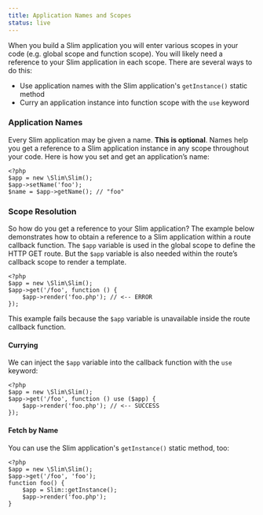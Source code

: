 ```yaml
---
title: Application Names and Scopes
status: live
---
```


When you build a Slim application you will enter various scopes in your code (e.g. global scope and function scope).
You will likely need a reference to your Slim application in each scope. There are several ways to do this:

* Use application names with the Slim application's `getInstance()` static method
* Curry an application instance into function scope with the `use` keyword

### Application Names

Every Slim application may be given a name. **This is optional**. Names help you get a reference to a Slim
application instance in any scope throughout your code. Here is how you set and get an application’s name:

    <?php
    $app = new \Slim\Slim();
    $app->setName('foo');
    $name = $app->getName(); // "foo"

### Scope Resolution

So how do you get a reference to your Slim application? The example below demonstrates how to obtain a reference
to a Slim application within a route callback function. The `$app` variable is used in the global scope to define
the HTTP GET route. But the `$app` variable is also needed within the route’s callback scope to render a template.

    <?php
    $app = new \Slim\Slim();
    $app->get('/foo', function () {
        $app->render('foo.php'); // <-- ERROR
    });

This example fails because the `$app` variable is unavailable inside the route callback function.

#### Currying

We can inject the `$app` variable into the callback function with the `use` keyword:

    <?php
    $app = new \Slim\Slim();
    $app->get('/foo', function () use ($app) {
        $app->render('foo.php'); // <-- SUCCESS
    });

#### Fetch by Name

You can use the Slim application's `getInstance()` static method, too:

    <?php
    $app = new \Slim\Slim();
    $app->get('/foo', 'foo');
    function foo() {
        $app = Slim::getInstance();
        $app->render('foo.php');
    }
